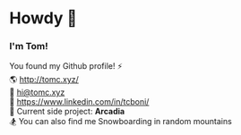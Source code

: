 # Howdy 👋

### I'm Tom!

You found my Github profile! ⚡  
🌎 http://tomc.xyz/  
📧 hi@tomc.xyz  
📃 https://www.linkedin.com/in/tcboni/  
🚀 Current side project: **Arcadia**  
🏂 You can also find me Snowboarding in random mountains
